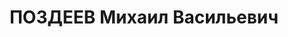 ---
title: ПОЗДЕЕВ Михаил Васильевич
description: 1902 г.р., место рождения - Свердловская обл., Полевской з/д, русский,
  партийность - б/п, образование - низшее, проживал - Челябинская обл., Чебаркульский
  район, с. Непряхино, работал - приисковое управление, директор, арестован - 29.07.1937,
  осужден - 31.12.1937, номер статьи УК РСФСР - 58-7, 58-8, 58-11, каким органом осужден
  - Военная коллегия Верховного Суда СССР, мера наказания - ВМН, дата расстрела -
  31.12.1937, дата реабилитации - 20.07.1957, каким органом реабилитирован - Военная
  коллегия Верховного Суда СССР (ГУ ОГАЧО. Фонд - Р- 467. Опись - 4. Дело - 9023)
---